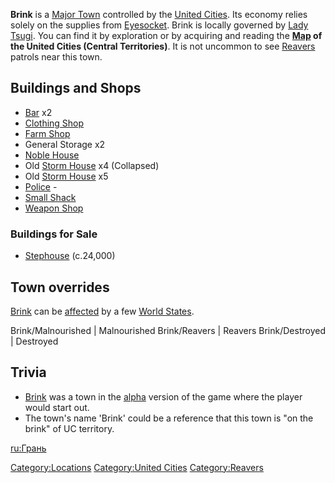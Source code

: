 **Brink** is a [Major Town](Major_Towns.md "wikilink") controlled by the
[United Cities](01%20-%20Projects%20&%20Wikis/Kenshi/Kenshi%20Wiki/Kenshi%20Wiki%20Template/United_Cities.md "wikilink"). Its economy relies solely on
the supplies from [Eyesocket](Eyesocket.md "wikilink"). Brink is locally
governed by [Lady Tsugi](Lady_Tsugi.md "wikilink"). You can find it by
exploration or by acquiring and reading the **[Map](Maps.md "wikilink") of
the United Cities (Central Territories)**. It is not uncommon to see
[Reavers](01%20-%20Projects%20&%20Wikis/Kenshi/Kenshi%20Wiki/Kenshi%20Wiki%20Template/Reavers.md "wikilink") patrols near this town.

## Buildings and Shops

- [Bar](Bar.md "wikilink") x2
- [Clothing Shop](Clothing_Shop.md "wikilink")
- [Farm Shop](Farm_Shop.md "wikilink")
- General Storage x2
- [Noble House](Noble_House.md "wikilink")
- Old [Storm House](Storm_House.md "wikilink") x4 (Collapsed)
- Old [Storm House](Storm_House.md "wikilink") x5
- [Police](Police_Station.md "wikilink") - [](01%20-%20Projects%20&%20Wikis/Kenshi/Kenshi%20Wiki/Kenshi%20Wiki%20Template/United_Cities.md)
- [Small Shack](Small_Shack.md "wikilink")
- [Weapon Shop](Small_Empire_Weapon_Shop.md "wikilink")

### Buildings for Sale

- [Stephouse](Stephouse.md "wikilink") (c.24,000)

## Town overrides

[Brink](Brink.md "wikilink") can be [affected](Town_Overrides.md "wikilink")
by a few [World States](World_States.md "wikilink").

<tabview> Brink/Malnourished \| Malnourished Brink/Reavers \| Reavers
Brink/Destroyed \| Destroyed </tabview>

## Trivia

- [Brink](Brink_(Alpha).md "wikilink") was a town in the
  [alpha](Old_World.md "wikilink") version of the game where the player
  would start out.
- The town's name 'Brink' could be a reference that this town is "on the
  brink" of UC territory.

[ru:Грань](ru:Грань "wikilink")

[Category:Locations](Category:Locations "wikilink") [Category:United
Cities](Category:United_Cities "wikilink")
[Category:Reavers](Category:Reavers "wikilink")